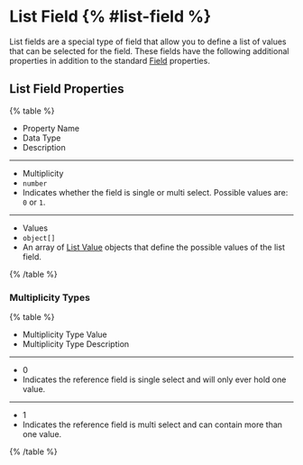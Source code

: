 # List Field {% #list-field %}

List fields are a special type of field that allow you to define a list of values that can be selected for the field. These fields have the following additional properties in addition to the standard [Field](#fields) properties.

## List Field Properties

{% table %}

- Property Name
- Data Type
- Description

---

- Multiplicity
- `number`
- Indicates whether the field is single or multi select. Possible values are: `0` or `1`.

---

- Values
- `object[]`
- An array of [List Value](#list-values) objects that define the possible values of the list field.

{% /table %}

### Multiplicity Types

{% table %}

- Multiplicity Type Value
- Multiplicity Type Description

---

- 0
- Indicates the reference field is single select and will only ever hold one value.

---

- 1
- Indicates the reference field is multi select and can contain more than one value.

{% /table %}
